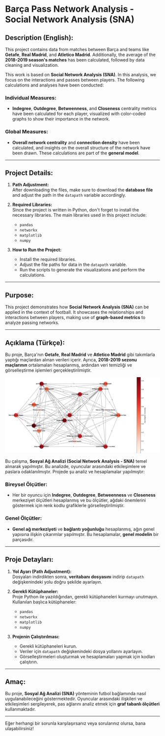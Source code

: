 # Barça Pass Network Analysis - Social Network Analysis (SNA)

## Description (English):

This project contains data from matches between Barça and teams like **Getafe**, **Real Madrid**, and **Atletico Madrid**. Additionally, the average of the **2018-2019 season's matches** has been calculated, followed by data cleaning and visualization.

This work is based on **Social Network Analysis (SNA)**. In this analysis, we focus on the interactions and passes between players. The following calculations and analyses have been conducted:

### Individual Measures:
- **Indegree**, **Outdegree**, **Betweenness**, and **Closeness** centrality metrics have been calculated for each player, visualized with color-coded graphs to show their importance in the network.

### Global Measures:
- **Overall network centrality** and **connection density** have been calculated, and insights on the overall structure of the network have been drawn. These calculations are part of the **general model**.

---

## Project Details:

1. **Path Adjustment:**  
   After downloading the files, make sure to download the **database file** and adjust the path in the `datapath` variable accordingly.

2. **Required Libraries:**  
   Since the project is written in Python, don't forget to install the necessary libraries. The main libraries used in this project include:
   - `pandas`  
   - `networkx`  
   - `matplotlib`  
   - `numpy`

3. **How to Run the Project:**  
   - Install the required libraries.  
   - Adjust the file paths for data in the `datapath` variable.  
   - Run the scripts to generate the visualizations and perform the calculations.  

---

## Purpose:
This project demonstrates how **Social Network Analysis (SNA)** can be applied in the context of football. It showcases the relationships and interactions between players, making use of **graph-based metrics** to analyze passing networks.

---

## Açıklama (Türkçe):

Bu proje, Barça'nın **Getafe**, **Real Madrid** ve **Atletico Madrid** gibi takımlarla yaptığı maçlardan alınan verileri içerir. Ayrıca, **2018-2019 sezonu maçlarının** ortalamaları hesaplanmış, ardından veri temizliği ve görselleştirme işlemleri gerçekleştirilmiştir.

![ÖRNEK KULLANIM](EX.JPG)

Bu çalışma, **Sosyal Ağ Analizi (Social Network Analysis - SNA)** temel alınarak yapılmıştır. Bu analizde, oyuncular arasındaki etkileşimlere ve paslara odaklanılmıştır. Projede şu analiz ve hesaplamalar yapılmıştır:

### Bireysel Ölçütler:
- Her bir oyuncu için **Indegree**, **Outdegree**, **Betweenness** ve **Closeness** merkeziyet ölçütleri hesaplanmış ve bu ölçütler, ağdaki önemlerini göstermek için renk kodlu grafiklerle görselleştirilmiştir.

### Genel Ölçütler:
- **Genel ağ merkeziyeti** ve **bağlantı yoğunluğu** hesaplanmış, ağın genel yapısına ilişkin çıkarımlar yapılmıştır. Bu hesaplamalar, **genel modelin** bir parçasıdır.

---

## Proje Detayları:

1. **Yol Ayarı (Path Adjustment):**  
   Dosyaları indirdikten sonra, **veritabanı dosyasını** indirip `datapath` değişkenindeki yolu doğru şekilde ayarlayın.

2. **Gerekli Kütüphaneler:**  
   Proje Python ile yazıldığından, gerekli kütüphaneleri kurmayı unutmayın. Kullanılan başlıca kütüphaneler:
   - `pandas`  
   - `networkx`  
   - `matplotlib`  
   - `numpy`

3. **Projenin Çalıştırılması:**  
   - Gerekli kütüphaneleri kurun.  
   - Veriler için `datapath` değişkenindeki dosya yollarını ayarlayın.  
   - Görselleştirmeleri oluşturmak ve hesaplamaları yapmak için kodları çalıştırın.  

---

## Amaç:
Bu proje, **Sosyal Ağ Analizi (SNA)** yönteminin futbol bağlamında nasıl uygulanabileceğini göstermektedir. Oyuncular arasındaki ilişkileri ve etkileşimleri sergileyerek, pas ağlarını analiz etmek için **graf tabanlı ölçütleri** kullanmaktadır.

---

Eğer herhangi bir sorunla karşılaşırsanız veya sorularınız olursa, bana ulaşabilirsiniz!

